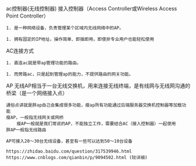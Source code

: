 ac控制器(无线控制器) 接入控制器（Access Controller或Wireless Access Point Controller）

    1. 是一种网络设备，负责管理某个区域内无线网络中的AP。

    1. 拥有固定的IP地址，操作简单、即插即用，即使非专业用户也能轻松使用


AC连接方式

    1. 直连ac就是带ap管理功能的路由。

    1. 而旁路ac，只是起到管理ap的能力，不提供路由的网关功能。

AP
    无线AP相当于一台无线交换机，用来连接无线终端，是有线网与无线网沟通的桥梁（是一个网络接入点）

    通俗点讲就是胖ap自己会集成很多功能，瘦ap所有功能通过后端服务器交换机控制器等加载功能
    瘦AP，一般指无线网关或网桥
        瘦AP一般就是我们常说的AP，不能独立工作，需要结合AC（接入控制器）一起使用
    胖AP一般指无线路由

    AP可接入20～30台无线设备，甚至有一些可以达到50～10台设备

    https://zhidao.baidu.com/question/317539946.html
    https://www.cnblogs.com/qianbin/p/9094502.html (较详细)

